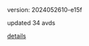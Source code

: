 version: 2024052610-e15f

updated 34 avds

[details](https://github.com/0x74f917491bfa7ebfa379/ali_avd_db/blob/master/change_log/2024/05/26/10/e15f.txt)